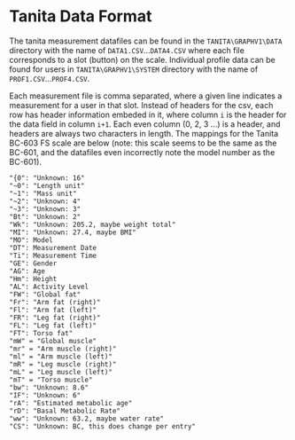 # Tanita Data Format
The tanita measurement datafiles can be found in the `TANITA\GRAPHV1\DATA` directory with the name of `DATA1.CSV`...`DATA4.CSV` where each file corresponds to a slot (button) on the scale. Individual profile data can be found for users in `TANITA\GRAPHV1\SYSTEM` directory with the name of `PROF1.CSV`...`PROF4.CSV`.

Each measurement file is comma separated, where a given line indicates a measurement for a user in that slot. Instead of headers for the csv, each row has header information embeded in it, where column `i` is the header for the data field in column `i+1`. Each even column (0, 2, 3 ...) is a header, and headers are always two characters in length. The mappings for the Tanita BC-603 FS scale are below (note: this scale seems to be the same as the BC-601, and the datafiles even incorrectly note the model number as the BC-601).

```
"{0": "Unknown: 16"
"~0": "Length unit"
"~1": "Mass unit"
"~2": "Unknown: 4"
"~3": "Unknown: 3"
"Bt": "Unknown: 2"
"Wk": "Unknown: 205.2, maybe weight total"
"MI": "Unknown: 27.4, maybe BMI"
"MO": Model
"DT": Measurement Date
"Ti": Measurement Time
"GE": Gender
"AG": Age
"Hm": Height
"AL": Activity Level
"FW": "Global fat"
"Fr": "Arm fat (right)"
"Fl": "Arm fat (left)"
"FR": "Leg fat (right)"
"FL": "Leg fat (left)"
"FT": Torso fat"
"mW" = "Global muscle"
"mr" = "Arm muscle (right)"
"ml" = "Arm muscle (left)"
"mR" = "Leg muscle (right)"
"mL" = "Leg muscle (left)"
"mT" = "Torso muscle"
"bw": "Unknown: 8.6"
"IF": "Unknown: 6"
"rA": "Estimated metabolic age"
"rD": "Basal Metabolic Rate"
"ww": "Unknown: 63.2, maybe water rate"
"CS": "Unknown: BC, this does change per entry"
```
